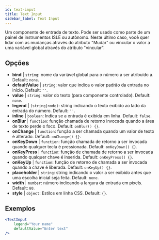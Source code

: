 ```yaml
---
id: text-input
title: Text Input
sidebar_label: Text Input
---
```


Um componente de entrada de texto. Pode ser usado como parte de um painel de instrumentos ISLE ou autônomo. Neste último caso, você quer lidar com as mudanças através do atributo "Mudar" ou vincular o valor a uma variável global através do atributo "vincular".

## Opções

* __bind__ | `string`: nome da variável global para o número a ser atribuído a. Default: `none`.
* __defaultValue__ | `string`: valor que indica o valor padrão da entrada no início. Default: `''`.
* __value__ | `string`: valor do texto (para componente controlado). Default: `none`.
* __legend__ | `(string|node)`: string indicando o texto exibido ao lado da entrada do número. Default: `''`.
* __inline__ | `boolean`: Indica se a entrada é exibida em linha. Default: `false`.
* __onBlur__ | `function`: função chamada de retorno invocada quando a área de texto perde o foco. Default: `onBlur() {}`.
* __onChange__ | `function`: função a ser chamada quando um valor de texto é alterado. Default: `onChange() {}`.
* __onKeyDown__ | `function`: função chamada de retorno a ser invocada quando qualquer tecla é pressionada. Default: `onKeyDown() {}`.
* __onKeyPress__ | `function`: função de chamada de retorno a ser invocada quando qualquer chave é inserida. Default: `onKeyPress() {}`.
* __onKeyUp__ | `function`: função de retorno de chamada a ser invocada quando a chave é liberada. Default: `onKeyUp() {}`.
* __placeholder__ | `string`: string indicando o valor a ser exibido antes que uma escolha inicial seja feita. Default: `none`.
* __width__ | `number`: número indicando a largura da entrada em pixels. Default: `80`.
* __style__ | `object`: Estilos em linha CSS. Default: `{}`.


## Exemplos

```jsx live
<TextInput
    legend="Your name"
    defaultValue="Enter text"
/>
```

